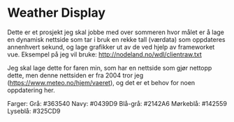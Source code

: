 # Weather Display
Dette er et prosjekt jeg skal jobbe med over sommeren hvor målet er å lage en dynamisk nettside som tar i bruk en rekke tall (værdata) som oppdateres annenhvert sekund, og lage grafikker ut av de ved hjelp av frameworket vue. Eksempel på jeg vil bruke: http://nodeland.no/wdl/clientraw.txt


Jeg skal lage dette for faren min, som har en nettside som gjør nettopp dette, men denne nettsiden er fra 2004 tror jeg (https://www.meteo.no/hjem/vaeret), og det er et behov for noen oppdatering her.

Farger:
Grå: #363540
Navy: #0439D9
Blå-grå: #2142A6
Mørkeblå: #142559
Lyseblå: #325CD9